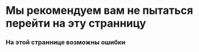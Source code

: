 <h1>Мы рекомендуем вам не пытаться перейти на эту странницу</h1>
<h3>На этой страннице возможны ошибки</h3>
